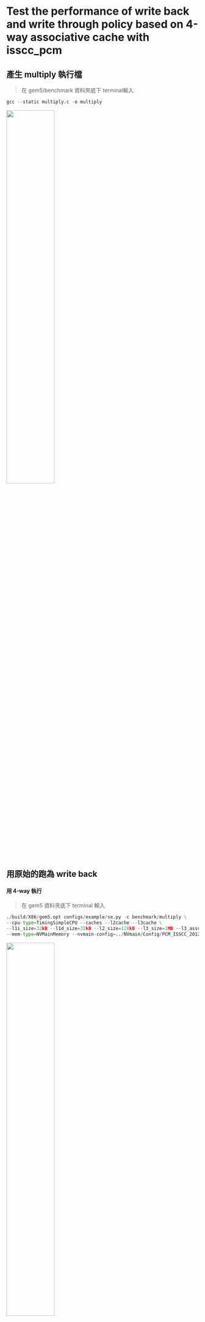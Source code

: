 # Test the performance of write back and write through policy based on 4-way associative cache with isscc_pcm

## 產生 multiply 執行檔

> 在 gem5/benchmark 資料夾底下 terminal輸入

```python
gcc --static multiply.c -o multiply
```
<img src="https://github.com/user-attachments/assets/308be316-be92-4e28-87d8-ccaa2c6cf52f" width="50%" height="auto">

## 用原始的跑為 write back

#### 用 4-way 執行
> 在 gem5 資料夾底下 terminal 輸入
```python
./build/X86/gem5.opt configs/example/se.py -c benchmark/multiply \
--cpu-type=TimingSimpleCPU --caches --l2cache --l3cache \
--l1i_size=32kB --l1d_size=32kB --l2_size=128kB --l3_size=1MB --l3_assoc=4 \
--mem-type=NVMainMemory --nvmain-config=../NVmain/Config/PCM_ISSCC_2012_4GB.config
```
<img src="https://github.com/user-attachments/assets/dfe548ad-d23c-40ca-82c9-3b9f0964bd22" width="50%" height="auto">

#### 執行結果

<img src="https://github.com/user-attachments/assets/52ef9f04-4bfc-43e6-9598-af316198e6f6" width="50%" height="auto">

#### gem5/m5out/stats.txt 看 log

<img src="https://github.com/user-attachments/assets/6367634c-a870-4e69-b587-0ba22c892e6f" width="50%" height="auto">

## 修改為用 write through

#### 修改 base.cc
> 在 gem5/src/mem/cache/base.cc
> else if (blk && (pkt->needsWritable() ? blk->isWritable() 內多加一段
> 如果 block 是可寫的，發出 writeclean，產生一個 writeback 封包並 push 進 writebacks。
```python
if (blk ->isWritable()){
    PacketPtr  writeCleanPkt = writecleanBlk(blk, pkt->req->getDest(), pkt->id);
    writebacks.push_back(writeCleanPkt);
}
```

<img src="https://github.com/user-attachments/assets/fe671291-6521-4cce-8b90-5a5fe419ac68" width="50%" height="auto">

#### 重新混和編譯 NVmain 和 gem5

> 在 gem5 資料夾底下 terminal 輸入

```python
scons EXTRAS=../NVmain build/X86/gem5.opt -j4   # j4 表示使用四個core加速
```

<img src="https://github.com/user-attachments/assets/8be5948f-0eba-4919-9e95-6895d2255c39" width="50%" height="auto">

#### 執行 write through 版本
> 在 gem5 資料夾底下 terminal 輸入
```python
./build/X86/gem5.opt configs/example/se.py -c benchmark/multiply \
--cpu-type=TimingSimpleCPU --caches --l2cache --l3cache \
--l1i_size=32kB --l1d_size=32kB --l2_size=128kB --l3_size=1MB --l3_assoc=4 \
--mem-type=NVMainMemory --nvmain-config=../NVmain/Config/PCM_ISSCC_2012_4GB.config
```

<img src="https://github.com/user-attachments/assets/78304a6f-b89c-4069-8934-e2f2daa56c50" width="50%" height="auto">

#### 執行結果

<img src="https://github.com/user-attachments/assets/6792ac55-17ef-46a0-8272-339281dc908c" width="50%" height="auto">

#### gem5/m5out/stats.txt 看 log

<img src="https://github.com/user-attachments/assets/73a95359-04b9-492a-9000-d3e074ed36f7" width="50%" height="auto">


